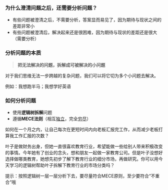 ### 为什么澄清问题之后，还需要分析问题？

- 有些问题被澄清之后，不需要分析，答案显而易见了，因为期待与现状之间的差距非常小
- 有些问题被澄清后，解决起来还是很困难，因为期待与现状的差距还是很大（需要分析）

### 分析问题的本质

> **把无法解决的问题，拆解成可被解决的小问题**

对于我们思维无法一步跨越的复杂问题，我们可以将它切为多个小问题去解决。

例如：我想跑半马；我想学好英语

### 如何分析问题

- 使用**逻辑树拆解**问题
- 遵循**MECE法则**（相互<u>独立</u>，完全<u>穷尽</u>）





如何在一个月之内，让自己每次在更短时间内向老板汇报完工作，从而减少老板打算我工作汇报的次数？



叶子是做财务出身，但她一直很喜欢教育行业，希望能做一些给别人带来积极改变的事情。今年她有了创业的念头，想和朋友一起做一家教育公司。但是叶子没想好选择做哪类教育，她想先初步了解下教育行业的细分市场，再做研究。你可以用今天学习的逻辑树帮助叶子拆解下教育行业的市场分类吗？

提示：按照逻辑树一层一层分析下去，要尽量符合MECE原则，至少要符合“不重合”哦




